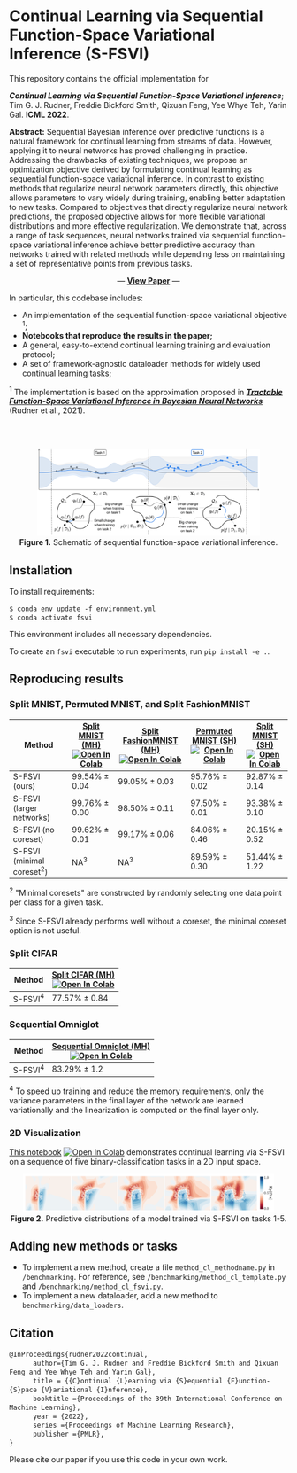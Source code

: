 
# Continual Learning via Sequential Function-Space Variational Inference (S-FSVI)

This repository contains the official implementation for

**_Continual Learning via Sequential Function-Space Variational Inference_**; Tim G. J. Rudner, Freddie Bickford Smith, Qixuan Feng, Yee Whye Teh, Yarin Gal. **ICML 2022**.

**Abstract:** Sequential Bayesian inference over predictive functions is a natural framework for continual learning from streams of data. However, applying it to neural networks has proved challenging in practice. Addressing the drawbacks of existing techniques, we propose an optimization objective derived by formulating continual learning as sequential function-space variational inference. In contrast to existing methods that regularize neural network parameters directly, this objective allows parameters to vary widely during training, enabling better adaptation to new tasks. Compared to objectives that directly regularize neural network predictions, the proposed objective allows for more flexible variational distributions and more effective regularization. We demonstrate that, across a range of task sequences, neural networks trained via sequential function-space variational inference achieve better predictive accuracy than networks trained with related methods while depending less on maintaining a set of representative points from previous tasks.

<p align="center">
  &#151; <a href="https://timrudner.com/sfsvi"><b>View Paper</b></a> &#151;
</p>

In particular, this codebase includes:
- An implementation of the sequential function-space variational objective $^1$;
- **Notebooks that reproduce the results in the paper;**
- A general, easy-to-extend continual learning training and evaluation protocol;
- A set of framework-agnostic dataloader methods for widely used continual learning tasks;

$^1$ The implementation is based on the approximation proposed in <a href="https://timrudner.com/fsvi">**_Tractable Function-Space Variational Inference in Bayesian Neural Networks_**</a> (Rudner et al., 2021).

<br>
<br>

<p align="center">
  <img src="images/schematic.png" alt="Figure 1" width="80%"/><br>
  <b>Figure 1.</b> Schematic of sequential function-space variational inference.
</p>


[//]: # (>📋 [todo] figure 1, and explanation for our approach)


## Installation

To install requirements:

```setup
$ conda env update -f environment.yml
$ conda activate fsvi
```

This environment includes all necessary dependencies.

To create an `fsvi` executable to run experiments, run `pip install -e .`.


## Reproducing results

[//]: # (To train the model&#40;s&#41; in the paper, run this command:)

[//]: # ()
[//]: # (```train)

[//]: # (python train.py --input-data <path_to_data> --alpha 10 --beta 20)

[//]: # (```)

[//]: # ()
[//]: # (>📋  Describe how to train the models, with example commands on how to train the models in your paper, including the full training procedure and appropriate hyperparameters.)


[//]: # (## Pre-trained Models)

[//]: # ()
[//]: # (You can download pretrained models here:)

[//]: # ()
[//]: # (- [My awesome model]&#40;https://drive.google.com/mymodel.pth&#41; trained on ImageNet using parameters x,y,z.)

[//]: # ()
[//]: # (>📋  Give a link to where/how the pretrained models can be downloaded and how they were trained &#40;if applicable&#41;.  Alternatively you can have an additional column in your results table with a link to the models.)

### Split MNIST, Permuted MNIST, and Split FashionMNIST

| Method               | [Split MNIST (MH)](https://github.com/timrudner/S-FSVI/blob/main/notebooks/split_mnist_multihead.ipynb) <br/>[![Open In Colab](https://colab.research.google.com/assets/colab-badge.svg)](https://colab.research.google.com/github/timrudner/S-FSVI/blob/main/notebooks/split_mnist_multihead.ipynb) | [Split FashionMNIST (MH)](https://github.com/timrudner/S-FSVI/blob/main/notebooks/split_fashionmnist_multihead.ipynb) <br/> [![Open In Colab](https://colab.research.google.com/assets/colab-badge.svg)](https://colab.research.google.com/github/timrudner/S-FSVI/blob/main/notebooks/split_fashionmnist_multihead.ipynb)| [Permuted MNIST (SH)](https://github.com/timrudner/S-FSVI/blob/main/notebooks/permuted_mnist_singlehead.ipynb) <br/> [![Open In Colab](https://colab.research.google.com/assets/colab-badge.svg)](https://colab.research.google.com/github/timrudner/S-FSVI/blob/main/notebooks/permuted_mnist_singlehead.ipynb) | [Split MNIST (SH)](https://github.com/timrudner/S-FSVI/blob/main/notebooks/split_mnist_singlehead.ipynb) <br/> [![Open In Colab](https://colab.research.google.com/assets/colab-badge.svg)](https://colab.research.google.com/github/timrudner/S-FSVI/blob/main/notebooks/split_mnist_singlehead.ipynb) |
|--------------------------|----------------------------------------------------------------------------------------------------------------------------------------------------------------------------------------------------------------------------------------------------------------------------------------------------------------------|------------------------------------------------------------------------------------------------------------------------------|-----------------------------------------------------------------------------------------------------------------|-----------------------------------------------------------------------------------------------------------|
| S-FSVI (ours)            | 99.54% &pm; 0.04                                                                                                                                                                                                                                                                                                     | 99.05% &pm; 0.03                                                                                                             | 95.76% &pm; 0.02                                                                                                | 92.87% &pm; 0.14                                                                                          |
| S-FSVI (larger networks) | 99.76% &pm; 0.00                                                                                                                                                                                                                                                                                                     | 98.50% &pm; 0.11                                                                                                             | 97.50% &pm; 0.01                                                                                                | 93.38% &pm; 0.10                                                                                          |
| S-FSVI (no coreset)      | 99.62% &pm; 0.01                                                                                                                                                                                                                                                                                                     | 99.17% &pm; 0.06                                                                                                             | 84.06% &pm; 0.46                                                                                                | 20.15% &pm; 0.52                                                                                          |
| S-FSVI (minimal coreset$^2$) | NA$^3$                                                                                                                                                                                                                                                                                                               | NA$^3$                                                                                                                       | 89.59% &pm; 0.30                                                                                                | 51.44% &pm; 1.22                                                                                          |

$^2$ "Minimal coresets" are constructed by randomly selecting one data point per class for a given task.

$^3$ Since S-FSVI already performs well without a coreset, the minimal coreset option is not useful.


### Split CIFAR

| Method               | [Split CIFAR (MH)](https://github.com/timrudner/S-FSVI/blob/main/notebooks/split_cifar_multihead.ipynb) <br/> [![Open In Colab](https://colab.research.google.com/assets/colab-badge.svg)](https://colab.research.google.com/github/timrudner/S-FSVI/blob/main/notebooks/split_cifar_multihead.ipynb) |
|--------------------------|---------------------------------------------------------------------------------------------------------------------------------------------------------------------------------------------------------------------------------------------------------------------------------------------------------------------|
| S-FSVI$^4$            | 77.57% &pm; 0.84                                                                                                                                                                                                                                                                                                    |

### Sequential Omniglot


| Method               | [Sequential Omniglot (MH)](https://github.com/timrudner/S-FSVI/blob/main/notebooks/sequential_omniglot_multihead.ipynb) <br/> [![Open In Colab](https://colab.research.google.com/assets/colab-badge.svg)](https://colab.research.google.com/github/timrudner/S-FSVI/blob/main/notebooks/sequential_omniglot_multihead.ipynb) |
|--------------------------|-------------------------------------------------------------------------------------------------------------------------------------------------------------------------------------------------------------------------------------------------------------------------------------------------------------------------------|
| S-FSVI$^4$            | 83.29% &pm; 1.2                                                                                                                                                                                                                                                                                                               |

$^4$ To speed up training and reduce the memory requirements, only the variance parameters in the final layer of the network are learned variationally and the linearization is computed on the final layer only.



### 2D Visualization

[This notebook](https://github.com/timrudner/S-FSVI/blob/main/notebooks/toy2d.ipynb)  [![Open In Colab](https://colab.research.google.com/assets/colab-badge.svg)](https://colab.research.google.com/github/timrudner/S-FSVI/blob/main/notebooks/toy2d.ipynb) demonstrates continual learning via S-FSVI on a sequence of five binary-classification tasks in a 2D input space.

<p align="center">
  <img src="images/toy2D.png" alt="Figure 2" width="90%"/><br>
  <b>Figure 2.</b> Predictive distributions of a model trained via S-FSVI on tasks 1-5.
</p>


## Adding new methods or tasks

- To implement a new method, create a file `method_cl_methodname.py` in `/benchmarking`. For reference, see `/benchmarking/method_cl_template.py` and `/benchmarking/method_cl_fsvi.py`.
- To implement a new dataloader, add a new method to `benchmarking/data_loaders`.


## Citation

```
@InProceedings{rudner2022continual,
      author={Tim G. J. Rudner and Freddie Bickford Smith and Qixuan Feng and Yee Whye Teh and Yarin Gal},
      title = {{C}ontinual {L}earning via {S}equential {F}unction-{S}pace {V}ariational {I}nference},
      booktitle ={Proceedings of the 39th International Conference on Machine Learning},
      year = {2022},
      series ={Proceedings of Machine Learning Research},
      publisher ={PMLR},
}
```

Please cite our paper if you use this code in your own work.
